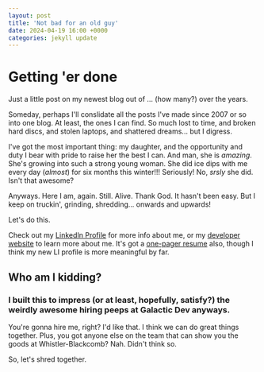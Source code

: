 ```yaml
---
layout: post
title: 'Not bad for an old guy'
date: 2024-04-19 16:00 +0000
categories: jekyll update
---
```


# Getting 'er done

Just a little post on my newest blog out of ... (how many?) over the years.

Someday, perhaps I'll conslidate all the posts I've made since 2007 or so into one blog. At least, the ones I can find. So much lost to time, and broken hard discs, and stolen laptops, and shattered dreams... but I digress.

I've got the most important thing: my daughter, and the opportunity and duty I bear with pride to raise her the best I can. 
And man, she is *amazing*. She's growing into such a strong young woman.
She did ice dips with me every day (_almost_) for six months this winter!!! Seriously! No, _*srsly*_ she did. Isn't that awesome?

Anyways. Here I am, again. Still. Alive. Thank God. It hasn't been easy. But I keep on truckin', grinding, shredding... onwards and upwards!

Let's do this.

Check out my [LinkedIn Profile][linkedin-profile] for more info about me, or my [developer website][devsite] to learn more about me. It's got a [one-pager resume][resume] also, though I think my new LI profile is more meaningful by far. 

## Who am I kidding? 
### I built this to impress (or at least, hopefully, satisfy?) the weirdly awesome hiring peeps at Galactic Dev anyways. 

You're gonna hire me, right?
I'd like that.
I think we can do great things together.
Plus, you got anyone else on the team that can show you the goods at Whistler-Blackcomb?
Nah. Didn't think so.

So, let's shred together.

[linkedin-profile]: https://www.linkedin.com/in/mikepeiman/
[devsite]: https://www.mikepeiman.dev/
[resume]: https://www.mikepeiman.dev/resume
